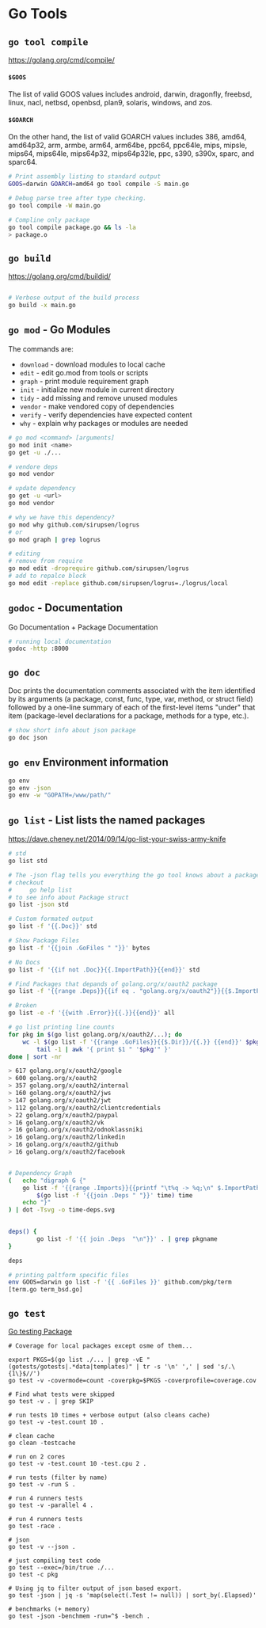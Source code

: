 # Go Tools

## `go tool compile` 

https://golang.org/cmd/compile/

####  `$GOOS`
The list of valid GOOS values includes android, darwin, dragonfly, freebsd, linux, nacl, netbsd, openbsd, plan9, solaris, windows, and zos. 

#### `$GOARCH`

On the other hand, the list of valid GOARCH values includes 386, amd64, amd64p32, arm, armbe, arm64, arm64be, ppc64, ppc64le, mips, mipsle, mips64, mips64le, mips64p32, mips64p32le, ppc, s390, s390x, sparc, and sparc64.

```bash
# Print assembly listing to standard output
GOOS=darwin GOARCH=amd64 go tool compile -S main.go

# Debug parse tree after type checking.
go tool compile -W main.go

# Compline only package 
go tool compile package.go && ls -la
> package.o
```


## `go build`


https://golang.org/cmd/buildid/

```bash

# Verbose output of the build process
go build -x main.go

```

## `go mod` - Go Modules

The commands are:

* `download` - download modules to local cache
* `edit` - edit go.mod from tools or scripts
* `graph`  - print module requirement graph
* `init` - initialize new module in current directory
* `tidy` - add missing and remove unused modules
* `vendor` - make vendored copy of dependencies
* `verify` - verify dependencies have expected content
* `why` - explain why packages or modules are needed


```bash
# go mod <command> [arguments]
go mod init <name>
go get -u ./...

# vendore deps
go mod vendor

# update dependency
go get -u <url>
go mod vendor

# why we have this dependency?
go mod why github.com/sirupsen/logrus
# or 
go mod graph | grep logrus

# editing
# remove from require
go mod edit -droprequire github.com/sirupsen/logrus
# add to repalce block
go mod edit -replace github.com/sirupsen/logrus=./logrus/local
```

## `godoc` - Documentation

Go Documentation + Package Documentation 

```bash
# running local documentation
godoc -http :8000
```

## `go doc` 


Doc prints the documentation comments associated with the item identified by its arguments (a package, const, func, type, var, method, or struct field) followed by a one-line summary of each of the first-level items "under" that item (package-level declarations for a package, methods for a type, etc.).


```bash
# show short info about json package
go doc json
```

## `go env`  Environment information 

```bash
go env
go env -json
go env -w "GOPATH=/www/path/"
```

## `go list`  - List lists the named packages 

https://dave.cheney.net/2014/09/14/go-list-your-swiss-army-knife

```bash
# std
go list std

# The -json flag tells you everything the go tool knows about a package:
# checkout
#     go help list
# to see info about Package struct
go list -json std

# Custom formated output
go list -f '{{.Doc}}' std

# Show Package Files
go list -f '{{join .GoFiles " "}}' bytes

# No Docs
go list -f '{{if not .Doc}}{{.ImportPath}}{{end}}' std

# Find Packages that depands of golang.org/x/oauth2 package
go list -f '{{range .Deps}}{{if eq . "golang.org/x/oauth2"}}{{$.ImportPath}}{{end}}{{end}}' all

# Broken
go list -e -f '{{with .Error}}{{.}}{{end}}' all

# go list printing line counts
for pkg in $(go list golang.org/x/oauth2/...); do
    wc -l $(go list -f '{{range .GoFiles}}{{$.Dir}}/{{.}} {{end}}' $pkg) | \
        tail -1 | awk '{ print $1 " '$pkg'" }'
done | sort -nr

> 617 golang.org/x/oauth2/google
> 600 golang.org/x/oauth2
> 357 golang.org/x/oauth2/internal
> 160 golang.org/x/oauth2/jws
> 147 golang.org/x/oauth2/jwt
> 112 golang.org/x/oauth2/clientcredentials
> 22 golang.org/x/oauth2/paypal
> 16 golang.org/x/oauth2/vk
> 16 golang.org/x/oauth2/odnoklassniki
> 16 golang.org/x/oauth2/linkedin
> 16 golang.org/x/oauth2/github
> 16 golang.org/x/oauth2/facebook


# Dependency Graph
(   echo "digraph G {"
    go list -f '{{range .Imports}}{{printf "\t%q -> %q;\n" $.ImportPath .}}{{end}}' \
        $(go list -f '{{join .Deps " "}}' time) time
    echo "}"
) | dot -Tsvg -o time-deps.svg

 
deps() {
        go list -f '{{ join .Deps  "\n"}}' . | grep pkgname
}

deps

# printing paltform specific files
env GOOS=darwin go list -f '{{ .GoFiles }}' github.com/pkg/term
[term.go term_bsd.go]
```


## `go test`
[Go testing Package](testing)

```shell
# Coverage for local packages except osme of them...

export PKGS=$(go list ./... | grep -vE "(gotests/gotests|.*data|templates)" | tr -s '\n' ',' | sed 's/.\{1\}$//')
go test -v -covermode=count -coverpkg=$PKGS -coverprofile=coverage.cov

# Find what tests were skipped
go test -v . | grep SKIP

# run tests 10 times + verbose output (also cleans cache)
go test -v -test.count 10 .

# clean cache 
go clean -testcache

# run on 2 cores
go test -v -test.count 10 -test.cpu 2 .

# run tests (filter by name)
go test -v -run S .

# run 4 runners tests 
go test -v -parallel 4 .

# run 4 runners tests 
go test -race .

# json 
go test -v --json .

# just compiling test code
go test --exec=/bin/true ./...
go test -c pkg

# Using jq to filter output of json based export.
go test -json | jq -s 'map(select(.Test != null)) | sort_by(.Elapsed)'

# benchmarks (+ memory)
go test -json -benchmem -run=^$ -bench .
```